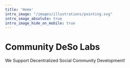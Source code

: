 ```yaml
---
title: 'Home'
intro_image: "/images/illustrations/pointing.svg"
intro_image_absolute: true
intro_image_hide_on_mobile: true
---
```


# Community DeSo Labs

We Support Decentralized Social Community Development!
